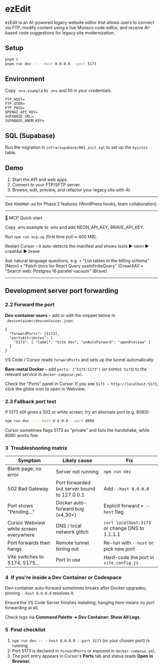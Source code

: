 # ezEdit

ezEdit is an AI-powered legacy website editor that allows users to connect via FTP, modify content using a live Monaco code editor, and receive AI-based code suggestions for legacy site modernization.

## Setup

```sh
pnpm i
pnpm run dev -- --host 0.0.0.0 --port 5173
```

## Environment

Copy `.env.example` to `.env` and fill in your credentials:

```
FTP_HOST=
FTP_USER=
FTP_PASS=
OPENAI_API_KEY=
SUPABASE_URL=
SUPABASE_ANON_KEY=
```

## SQL (Supabase)

Run the migration in `infra/supabase/001_init.sql` to set up the `mysites` table.

## Demo

1. Start the API and web apps.
2. Connect to your FTP/SFTP server.
3. Browse, edit, preview, and refactor your legacy site with AI.

---

See `ROADMAP.md` for Phase 2 features (WordPress hooks, team collaboration).

---

🧰 MCP Quick-start

Copy .env.example to .env and add NEON_API_KEY, BRAVE_API_KEY.

Run `npm run mcp:up` (first time pull ≈ 400 MB).

Restart Cursor – it auto-detects the manifest and shows tools
► neon ► crawl4ai ► brave

Ask natural language questions, e.g.
• "List tables in the billing schema" (Neon)
• "Fetch docs for React Query useInfiniteQuery" (Crawl4AI)
• "Search web: Postgres 16 parallel vacuum" (Brave)

---

## Development server port forwarding

### 2.2  Forward the port

**Dev-container users** – add or edit the snippet below in `.devcontainer/devcontainer.json`:

```jsonc
{
  "forwardPorts": [5173],
  "portsAttributes": {
    "5173": { "label": "Vite dev", "onAutoForward": "openPreview" }
  }
}
```

VS Code / Cursor reads `forwardPorts` and sets up the tunnel automatically.

**Bare-metal Docker** – add `ports: ["5173:5173"]` (or `EXPOSE 5173`) to the relevant service in `docker-compose.yml`.

Check the "Ports" panel in Cursor. If you see `5173 → http://localhost:5173`, click the globe icon to open in Webview.

### 2.3  Fallback port test
If 5173 still gives a 502 or white screen, try an alternate port (e.g. 8080):

```bash
npm run dev -- --host 0.0.0.0 --port 8080
```

Cursor sometimes flags 5173 as "private" and fails the handshake, while 8080 works fine.

### 3 Troubleshooting matrix

| Symptom | Likely cause | Fix |
|---------|--------------|-----|
| Blank page, no error | Server not running | `npm run dev` |
| 502 Bad Gateway | Port forwarded but server bound to 127.0.0.1 | Add `--host 0.0.0.0` |
| Port shows "Pending…" | Docker auto-forward bug (v4.30+) | Explicit forward + `--host` flag |
| Cursor Webview white screen everywhere | DNS / local network glitch | `curl localhost:5173` or change DNS to 1.1.1.1 |
| Port forwards then hangs | Remote tunnel timing out | Re-run with `--host` or pick new port |
| Vite switches to 5174, 5175… | Port in use | Hard-code the port in `vite.config.js` |

### 4 If you're inside a Dev Container or Codespace

Dev-container auto-forward sometimes breaks after Docker upgrades; pinning `--host 0.0.0.0` resolves it.

Ensure the VS Code Server finishes installing; hanging here means no port forwarding at all.

Check logs via **Command Palette → Dev Container: Show All Logs**.

### 5 Final checklist

1. `npm run dev -- --host 0.0.0.0 --port 5173` (or your chosen port) is running.
2. Port 5173 is declared in `forwardPorts` or exposed in `docker-compose.yml`.
3. The port entry appears in Cursor's **Ports** tab and status reads **Open in Browser**. 